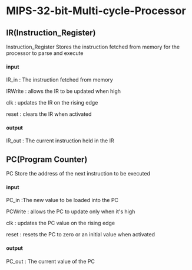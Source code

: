 # MIPS-32-bit-Multi-cycle-Processor

## IR(Instruction_Register)
Instruction_Register Stores the instruction fetched from memory for the processor to parse and execute

#### input 
<p> IR_in : The instruction fetched from memory </p>
<p> IRWrite : allows the IR to be updated when high </p>
<p> clk : updates the IR on the rising edge </p>
<p> reset : clears the IR when activated </p>

#### output
IR_out :  The current instruction held in the IR


## PC(Program Counter)
PC Store the address of the next instruction to be executed

#### input 
<p> PC_in :The new value to be loaded into the PC  </p>  
<p> PCWrite :  allows the PC to update only when it's high </p>
<p> clk : updates the PC value on the rising edge   </p>
<p> reset : resets the PC to zero or an initial value when activated </p>

#### output
PC_out : The current value of the PC





